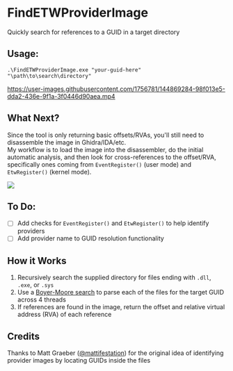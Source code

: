 # FindETWProviderImage
Quickly search for references to a GUID in a target directory

## Usage:
```
.\FindETWProviderImage.exe "your-guid-here" "\path\to\search\directory"
```
https://user-images.githubusercontent.com/1756781/144869284-98f013e5-dda2-436e-9f1a-3f0446d90aea.mp4

## What Next?
Since the tool is only returning basic offsets/RVAs, you'll still need to disassemble the image in Ghidra/IDA/etc.  
My workflow is to load the image into the disassembler, do the initial automatic analysis, and then look for cross-references to the offset/RVA, specifically ones coming from `EventRegister()` (user mode) and `EtwRegister()` (kernel mode).

![](https://user-images.githubusercontent.com/1756781/145055293-a8967d22-32c4-4744-bc8a-f3c16c570950.png)

## To Do:
- [ ] Add checks for `EventRegister()` and `EtwRegister()` to help identify providers
- [ ] Add provider name to GUID resolution functionality

## How it Works
1. Recursively search the supplied directory for files ending with `.dll`, `.exe`, or `.sys`
2. Use a [Boyer-Moore search](https://en.wikipedia.org/wiki/Boyer%E2%80%93Moore_string-search_algorithm) to parse each of the files for the target GUID across 4 threads
3. If references are found in the image, return the offset and relative virtual address (RVA) of each reference

## Credits
Thanks to Matt Graeber ([@mattifestation](https://twitter.com/mattifestation)) for the original idea of identifying provider images by locating GUIDs inside the files
